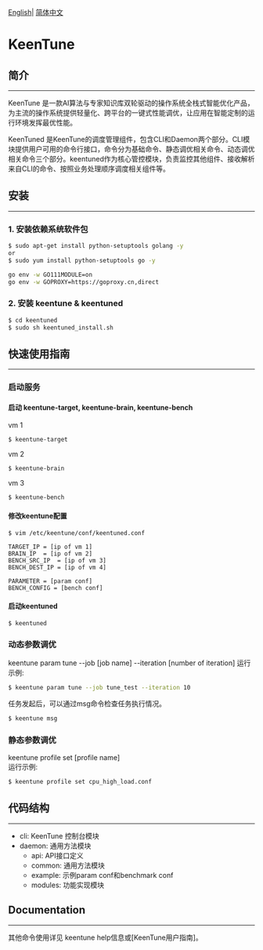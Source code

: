 [English](./keentuned/README.md)| [简体中文](./keentuned/README_cn.md) 

# KeenTune
## 简介
---
KeenTune 是一款AI算法与专家知识库双轮驱动的操作系统全栈式智能优化产品，为主流的操作系统提供轻量化、跨平台的一键式性能调优，让应用在智能定制的运行环境发挥最优性能。

KeenTuned 是KeenTune的调度管理组件，包含CLI和Daemon两个部分。CLI模块提供用户可用的命令行接口，命令分为基础命令、静态调优相关命令、动态调优相关命令三个部分。keentuned作为核心管控模块，负责监控其他组件、接收解析来自CLI的命令、按照业务处理顺序调度相关组件等。

## 安装
---
### 1. 安装依赖系统软件包
```sh
$ sudo apt-get install python-setuptools golang -y
or
$ sudo yum install python-setuptools go -y

go env -w GO111MODULE=on
go env -w GOPROXY=https://goproxy.cn,direct
```
### 2. 安装 keentune & keentuned
```bash
$ cd keentuned
$ sudo sh keentuned_install.sh
```

## 快速使用指南
---
### 启动服务
#### 启动 keentune-target, keentune-brain, keentune-bench
vm 1
```shell
$ keentune-target
```
vm 2
```shell
$ keentune-brain
```
vm 3
```shell
$ keentune-bench
```
#### 修改keentune配置
```shell
$ vim /etc/keentune/conf/keentuned.conf

TARGET_IP = [ip of vm 1]
BRAIN_IP  = [ip of vm 2]
BENCH_SRC_IP  = [ip of vm 3]
BENCH_DEST_IP = [ip of vm 4]

PARAMETER = [param conf]
BENCH_CONFIG = [bench conf]
```
#### 启动keentuned
```shell
$ keentuned
```
### 动态参数调优
keentune param tune --job [job name] --iteration [number of iteration]
运行示例:  
```bash
$ keentune param tune --job tune_test --iteration 10
```
任务发起后，可以通过msg命令检查任务执行情况。  
```bash
$ keentune msg
```
### 静态参数调优
keentune profile set [profile name]  
运行示例:  
```bash
$ keentune profile set cpu_high_load.conf
```

## 代码结构
---  
+ cli: KeenTune 控制台模块
+ daemon: 通用方法模块
    + api: API接口定义
    + common: 通用方法模块
    + example: 示例param conf和benchmark conf
    + modules: 功能实现模块

## Documentation
---
其他命令使用详见 keentune help信息或[KeenTune用户指南]。
